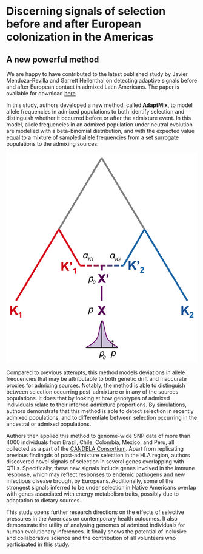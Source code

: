 
# Discerning signals of selection before and after European colonization in the Americas

## A new powerful method 

We are happy to have contributed to the latest published study by Javier Mendoza-Revilla and Garrett Hellenthal on detecting adaptive signals before and after European contact in admixed Latin Americans. 
The paper is available for download [here](/assets/javier_paper.pdf).
 
In this study, authors developed a new method, called **AdaptMix**, to model allele frequencies in admixed populations to both identify selection and distinguish whether it occurred before or after the admixture event.
In this model, allele frequencies in an admixed population under neutral evolution are modelled with a beta-binomial distribution, and with the expected value equal to a mixture of sampled allele frequencies from a set surrogate populations to the admixing sources.

![](/assets/javier_model.png)

Compared to previous attempts, this method models deviations in allele frequencies that may be attributable to both genetic drift and inaccurate proxies for admixing sources.
Notably, the method is able to distinguish between selection occurring post-admixture or in any of the sources populations.
It does that by looking at how genotypes of admixed individuals relate to their inferred admixture proportions.
By simulations, authors demonstrate that this method is able to detect selection in recently admixed populations, and to differentiate between selection occurring in the ancestral or admixed populations.
 
Authors then applied this method to genome-wide SNP data of more than 4000 individuals from Brazil, Chile, Colombia, Mexico, and Peru, all collected as a part of the [CANDELA Consortium](https://www.ucl.ac.uk/biosciences/gee/candela).
Apart from replicating previous findingds of post-admixture selection in the HLA region, authors discovered novel signals of selection in several genes overlapping with QTLs.
Specifically, these new signals include genes involved in the immune response, which may reflect responses to endemic pathogens and new infectious disease brought by Europeans.
Additionally, some of the strongest signals inferred to be under selection in Native Americans overlap with genes associated with energy metabolism traits, possibly due to adaptation to dietary sources.

This study opens further research directions on the effects of selective pressures in the Americas on contemporary health outcomes.
It also demonstrate the utility of analysing genomes of admixed individuals for human evolutionary inferences.
It finally shows the potential of inclusive and collaborative science and the contribution of all volunteers who participated in this study.


